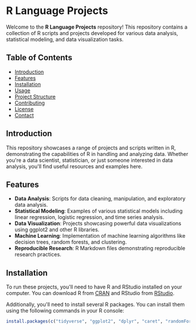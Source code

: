 # R Language Projects

Welcome to the **R Language Projects** repository! This repository contains a collection of R scripts and projects developed for various data analysis, statistical modeling, and data visualization tasks.

## Table of Contents

- [Introduction](#introduction)
- [Features](#features)
- [Installation](#installation)
- [Usage](#usage)
- [Project Structure](#project-structure)
- [Contributing](#contributing)
- [License](#license)
- [Contact](#contact)

## Introduction

This repository showcases a range of projects and scripts written in R, demonstrating the capabilities of R in handling and analyzing data. Whether you're a data scientist, statistician, or just someone interested in data analysis, you'll find useful resources and examples here.

## Features

- **Data Analysis**: Scripts for data cleaning, manipulation, and exploratory data analysis.
- **Statistical Modeling**: Examples of various statistical models including linear regression, logistic regression, and time series analysis.
- **Data Visualization**: Projects showcasing powerful data visualizations using ggplot2 and other R libraries.
- **Machine Learning**: Implementation of machine learning algorithms like decision trees, random forests, and clustering.
- **Reproducible Research**: R Markdown files demonstrating reproducible research practices.

## Installation

To run these projects, you'll need to have R and RStudio installed on your computer. You can download R from [CRAN](https://cran.r-project.org/) and RStudio from [RStudio](https://rstudio.com/products/rstudio/download/).

Additionally, you'll need to install several R packages. You can install them using the following commands in your R console:

```R
install.packages(c("tidyverse", "ggplot2", "dplyr", "caret", "randomForest", "forecast", "rmarkdown"))
